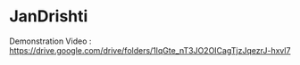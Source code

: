 # JanDrishti

Demonstration Video : https://drive.google.com/drive/folders/1lqGte_nT3JO2OICagTjzJqezrJ-hxvl7
